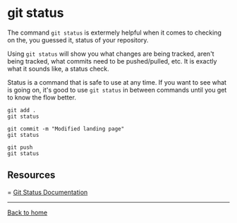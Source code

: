 # git status

The command `git status` is extermely helpful when it comes to checking on the, you guessed it, status of your repository.

Using `git status` will show you what changes are being tracked, aren't being tracked, what commits need to be pushed/pulled, etc. It is exactly what it sounds like, a status check.

Status is a command that is safe to use at any time.
If you want to see what is going on, it's good to use `git status` in between commands until you get to know the flow better.

```
git add .
git status

git commit -m "Modified landing page"
git status

git push
git status
```

## Resources

= [Git Status Documentation](https://git-scm.com/docs/git-status)

---

[Back to home](../README.md)